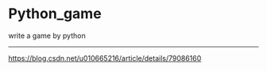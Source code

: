 # Python_game
write a game by python <hr>
https://blog.csdn.net/u010665216/article/details/79086160
